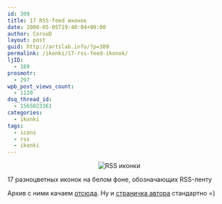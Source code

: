 ```yaml
---
id: 309
title: 17 RSS-feed иконок
date: 2008-05-05T19:40:04+00:00
author: CorouD
layout: post
guid: http://artslab.info/?p=309
permalink: /ikonki/17-rss-feed-ikonok/
ljID:
  - 189
prosmotr:
  - 297
wpb_post_views_count:
  - 1120
dsq_thread_id:
  - 1565023361
categories:
  - ikonki
tags:
  - icons
  - rss
  - ikonki
---
```

<p style="text-align: center;">
  <img src="http://clip2net.com/clip/m6048/1210409224-clip-20kb.jpg" alt="RSS иконки" />
</p>

17 разноцветных иконок на белом фоне, обозначающих RSS-ленту

Архив с ними качаем <a href="http://coroud.deviantart.com/art/RSS-feed-17-icons-sign-v1-0-84684288" target="_blank">отсюда</a>. Ну и <a href="http://coroud.deviantart.com/" target="_blank">страничка автора</a> стандартно =)